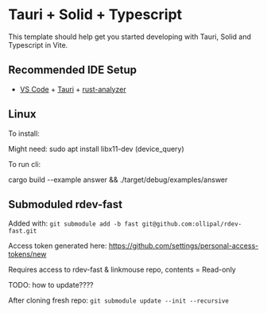 # Tauri + Solid + Typescript

This template should help get you started developing with Tauri, Solid and Typescript in Vite.

## Recommended IDE Setup

- [VS Code](https://code.visualstudio.com/) + [Tauri](https://marketplace.visualstudio.com/items?itemName=tauri-apps.tauri-vscode) + [rust-analyzer](https://marketplace.visualstudio.com/items?itemName=rust-lang.rust-analyzer)

## Linux

To install:

Might need: sudo apt install libx11-dev (device_query)

To run cli:

cargo build --example answer && ./target/debug/examples/answer

## Submoduled rdev-fast

Added with: `git submodule add -b fast git@github.com:ollipal/rdev-fast.git`

Access token generated here: https://github.com/settings/personal-access-tokens/new

Requires access to rdev-fast & linkmouse repo, contents = Read-only

TODO: how to update????

After cloning fresh repo: `git submodule update --init --recursive`